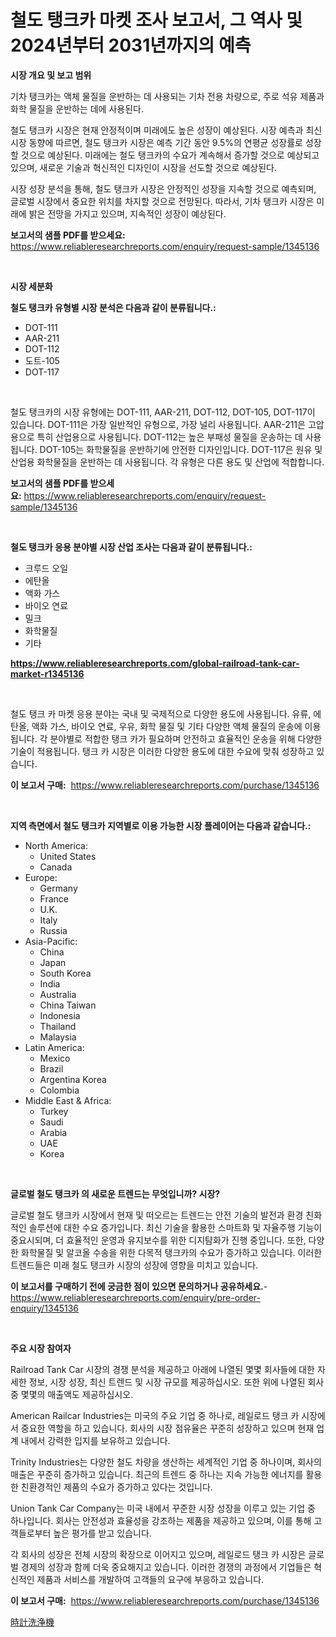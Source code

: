 <p><h1>철도 탱크카 마켓 조사 보고서, 그 역사 및 2024년부터 2031년까지의 예측</h1></p><p><strong>시장 개요 및 보고 범위</strong></p>
<p><p>기차 탱크카는 액체 물질을 운반하는 데 사용되는 기차 전용 차량으로, 주로 석유 제품과 화학 물질을 운반하는 데에 사용된다. </p><p>철도 탱크카 시장은 현재 안정적이며 미래에도 높은 성장이 예상된다. 시장 예측과 최신 시장 동향에 따르면, 철도 탱크카 시장은 예측 기간 동안 9.5%의 연평균 성장률로 성장할 것으로 예상된다. 미래에는 철도 탱크카의 수요가 계속해서 증가할 것으로 예상되고 있으며, 새로운 기술과 혁신적인 디자인이 시장을 선도할 것으로 예상된다.</p><p>시장 성장 분석을 통해, 철도 탱크카 시장은 안정적인 성장을 지속할 것으로 예측되며, 글로벌 시장에서 중요한 위치를 차지할 것으로 전망된다. 따라서, 기차 탱크카 시장은 미래에 밝은 전망을 가지고 있으며, 지속적인 성장이 예상된다.</p></p>
<p><strong>보고서의 샘플 PDF를 받으세요:</strong> <a href="https://www.reliableresearchreports.com/enquiry/request-sample/1345136">https://www.reliableresearchreports.com/enquiry/request-sample/1345136</a></p>
<p>&nbsp;</p>
<p><strong>시장 세분화</strong></p>
<p><strong>철도 탱크카 유형별 시장 분석은 다음과 같이 분류됩니다.:</strong></p>
<p><ul><li>DOT-111</li><li>AAR-211</li><li>DOT-112</li><li>도트-105</li><li>DOT-117</li></ul></p>
<p>&nbsp;</p>
<p><p>철도 탱크카의 시장 유형에는 DOT-111, AAR-211, DOT-112, DOT-105, DOT-117이 있습니다. DOT-111은 가장 일반적인 유형으로, 가장 널리 사용됩니다. AAR-211은 고압용으로 특히 산업용으로 사용됩니다. DOT-112는 높은 부패성 물질을 운송하는 데 사용됩니다. DOT-105는 화학물질을 운반하기에 안전한 디자인입니다. DOT-117은 원유 및 산업용 화학물질을 운반하는 데 사용됩니다. 각 유형은 다른 용도 및 산업에 적합합니다.</p></p>
<p><strong>보고서의 샘플 PDF를 받으세요:</strong>&nbsp;<a href="https://www.reliableresearchreports.com/enquiry/request-sample/1345136">https://www.reliableresearchreports.com/enquiry/request-sample/1345136</a></p>
<p>&nbsp;</p>
<p><strong> 철도 탱크카 응용 분야별 시장 산업 조사는 다음과 같이 분류됩니다.:</strong></p>
<p><ul><li>크루드 오일</li><li>에탄올</li><li>액화 가스</li><li>바이오 연료</li><li>밀크</li><li>화학물질</li><li>기타</li></ul></p>
<p><strong><a href="https://www.reliableresearchreports.com/global-railroad-tank-car-market-r1345136">https://www.reliableresearchreports.com/global-railroad-tank-car-market-r1345136</a></strong></p>
<p>&nbsp;</p>
<p><p>철도 탱크 카 마켓 응용 분야는 국내 및 국제적으로 다양한 용도에 사용됩니다. 유류, 에탄올, 액화 가스, 바이오 연료, 우유, 화학 물질 및 기타 다양한 액체 물질의 운송에 이용됩니다. 각 분야별로 적합한 탱크 카가 필요하며 안전하고 효율적인 운송을 위해 다양한 기술이 적용됩니다. 탱크 카 시장은 이러한 다양한 용도에 대한 수요에 맞춰 성장하고 있습니다.</p></p>
<p><strong>이 보고서 구매:</strong>&nbsp; <a href="https://www.reliableresearchreports.com/purchase/1345136">https://www.reliableresearchreports.com/purchase/1345136</a></p>
<p>&nbsp;</p>
<p><strong>지역 측면에서 철도 탱크카 지역별로 이용 가능한 시장 플레이어는 다음과 같습니다.:</strong></p>
<p><ul>
    <li>
        North America:
        <ul>
            <li>United States</li>
            <li>Canada</li>
        </ul>
    </li>
    <li>
        Europe:
        <ul>
            <li>Germany</li>
            <li>France</li>
            <li>U.K.</li>
            <li>Italy</li>
            <li>Russia</li>
        </ul>
    </li>
    <li>
        Asia-Pacific:
        <ul>
            <li>China</li>
            <li>Japan</li>
            <li>South Korea</li>
            <li>India</li>
            <li>Australia</li>
            <li>China Taiwan</li>
            <li>Indonesia</li>
            <li>Thailand</li>
            <li>Malaysia</li>
        </ul>
    </li>
    <li>
        Latin America:
        <ul>
            <li>Mexico</li>
            <li>Brazil</li>
            <li>Argentina Korea</li>
            <li>Colombia</li>
        </ul>
    </li>
    <li>
        Middle East & Africa:
        <ul>
            <li>Turkey</li>
            <li>Saudi</li>
            <li>Arabia</li>
            <li>UAE</li>
            <li>Korea</li>
        </ul>
    </li>
    </ul></p>
<p>&nbsp;</p>
<p><strong>글로벌 철도 탱크카 의 새로운 트렌드는 무엇입니까? 시장?</strong></p>
<p><p>글로벌 철도 탱크카 시장에서 현재 및 떠오르는 트렌드는 안전 기술의 발전과 환경 친화적인 솔루션에 대한 수요 증가입니다. 최신 기술을 활용한 스마트화 및 자율주행 기능이 중요시되며, 더 효율적인 운영과 유지보수를 위한 디지턈화가 진행 중입니다. 또한, 다양한 화학물질 및 알코올 수송을 위한 다목적 탱크카의 수요가 증가하고 있습니다. 이러한 트렌드들은 미래 철도 탱크카 시장의 성장에 영향을 미치고 있습니다.</p></p>
<p><strong>이 보고서를 구매하기 전에 궁금한 점이 있으면 문의하거나 공유하세요.</strong>- <a href="https://www.reliableresearchreports.com/enquiry/pre-order-enquiry/1345136">https://www.reliableresearchreports.com/enquiry/pre-order-enquiry/1345136</a></p>
<p>&nbsp;</p>
<p><strong>주요 시장 참여자</strong></p>
<p><p>Railroad Tank Car 시장의 경쟁 분석을 제공하고 아래에 나열된 몇몇 회사들에 대한 자세한 정보, 시장 성장, 최신 트렌드 및 시장 규모를 제공하십시오. 또한 위에 나열된 회사 중 몇몇의 매출액도 제공하십시오.</p><p>American Railcar Industries는 미국의 주요 기업 중 하나로, 레일로드 탱크 카 시장에서 중요한 역할을 하고 있습니다. 회사의 시장 점유율은 꾸준히 성장하고 있으며 현재 업계 내에서 강력한 입지를 보유하고 있습니다.</p><p>Trinity Industries는 다양한 철도 차량을 생산하는 세계적인 기업 중 하나이며, 회사의 매출은 꾸준히 증가하고 있습니다. 최근의 트렌드 중 하나는 지속 가능한 에너지를 활용한 친환경적인 제품의 수요가 증가하고 있다는 것입니다.</p><p>Union Tank Car Company는 미국 내에서 꾸준한 시장 성장을 이루고 있는 기업 중 하나입니다. 회사는 안전성과 효율성을 강조하는 제품을 제공하고 있으며, 이를 통해 고객들로부터 높은 평가를 받고 있습니다.</p><p>각 회사의 성장은 전체 시장의 확장으로 이어지고 있으며, 레일로드 탱크 카 시장은 글로벌 경제의 성장과 함께 더욱 중요해지고 있습니다. 이러한 경쟁의 과정에서 기업들은 혁신적인 제품과 서비스를 개발하여 고객들의 요구에 부응하고 있습니다.</p></p>
<p><strong>이 보고서 구매:</strong>&nbsp;&nbsp;<a href="https://www.reliableresearchreports.com/purchase/1345136">https://www.reliableresearchreports.com/purchase/1345136</a></p>
<p><p><a href="https://github.com/Sophiaard2003/Market-Research-Report-List-1/blob/main/231935221808.md">時計洗浄機</a></p></p>